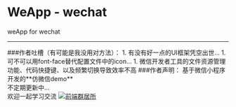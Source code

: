 # WeApp - wechat
weApp for wechat
<hr/>
###作者吐槽（有可能是我没用对方法）：
1. 有没有好一点的UI框架凭空出世...
1. 可不可以用font-face替代配置文件中的icon...
1. 微信开发者工具的文件资源管理功能、代码快捷键、以及频繁切换导致效率不高
###作者声明：
基于微信小程序开发的**仿微信demo**
<br/>
不定期更新中...
<br/>
欢迎一起学习交流
<a target="_blank" href="http://shang.qq.com/wpa/qunwpa?idkey=9bcf9f7be59b471456c1feec466dab4d54da7ab35c834b8e821ec17177fb33b3"><img border="0" src="http://pub.idqqimg.com/wpa/images/group.png" alt="前端群居所" title="前端群居所"></a>
